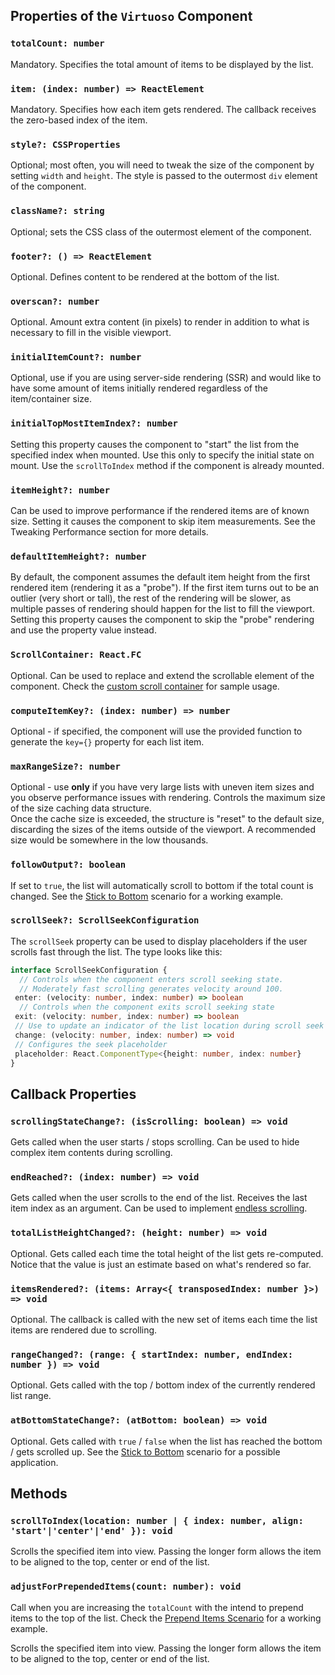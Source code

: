 ## Properties of the `Virtuoso` Component

### `totalCount: number`

Mandatory. Specifies the total amount of items to be displayed by the list.

### `item: (index: number) => ReactElement`

Mandatory. Specifies how each item gets rendered. The callback receives the zero-based index of the item.

### `style?: CSSProperties`

Optional; most often, you will need to tweak the size of the component by setting `width` and `height`.
The style is passed to the outermost `div` element of the component.

### `className?: string`

Optional; sets the CSS class of the outermost element of the component.

### `footer?: () => ReactElement`

Optional. Defines content to be rendered at the bottom of the list.

### `overscan?: number`

Optional. Amount extra content (in pixels) to render in addition to what is necessary to fill in the visible viewport.

### `initialItemCount?: number`

Optional, use if you are using server-side rendering (SSR) and would like to have some amount of items initially rendered regardless of the item/container size.

### `initialTopMostItemIndex?: number`

Setting this property causes the component to "start" the list from the specified index when mounted.
Use this only to specify the initial state on mount. Use the `scrollToIndex` method if the component is already mounted.

### `itemHeight?: number`

Can be used to improve performance if the rendered items are of known size. Setting it causes the component to skip item measurements. See the Tweaking Performance section for more details.

### `defaultItemHeight?: number`

By default, the component assumes the default item height from the first rendered item (rendering it as a "probe").
If the first item turns out to be an outlier (very short or tall), the rest of the rendering will be slower, as multiple passes of rendering should happen for the list to fill the viewport.
Setting this property causes the component to skip the "probe" rendering and use the property value instead.

### `ScrollContainer: React.FC`

Optional. Can be used to replace and extend the scrollable element of the component.
Check the [custom scroll container](/custom-scroll-container) for sample usage.

### `computeItemKey?: (index: number) => number`

Optional - if specified, the component will use the provided function to generate the `key={}` property for each list item.

### `maxRangeSize?: number`

Optional - use **only** if you have very large lists with uneven item sizes and you observe performance issues with rendering. Controls the maximum size of the size caching data structure.  
Once the cache size is exceeded, the structure is "reset" to the default size, discarding the sizes of the items outside of the viewport. 
A recommended size would be somewhere in the low thousands. 

### `followOutput?: boolean`

If set to `true`, the list will automatically scroll to bottom if the total count is changed. See the [Stick to Bottom](/stick-to-bottom) scenario for a working example.

### `scrollSeek?: ScrollSeekConfiguration`

The `scrollSeek` property can be used to display placeholders if the user scrolls fast through the list. The type looks like this:

```ts
interface ScrollSeekConfiguration {
  // Controls when the component enters scroll seeking state. 
  // Moderately fast scrolling generates velocity around 100.
 enter: (velocity: number, index: number) => boolean
  // Controls when the component exits scroll seeking state
 exit: (velocity: number, index: number) => boolean 
 // Use to update an indicator of the list location during scroll seek
 change: (velocity: number, index: number) => void
 // Configures the seek placeholder
 placeholder: React.ComponentType<{height: number, index: number}
}
```

## Callback Properties

### `scrollingStateChange?: (isScrolling: boolean) => void`

Gets called when the user starts / stops scrolling. Can be used to hide complex item contents during scrolling.

### `endReached?: (index: number) => void`

Gets called when the user scrolls to the end of the list.
Receives the last item index as an argument. Can be used to implement [endless scrolling](/endless-scrolling).

### `totalListHeightChanged?: (height: number) => void`

Optional. Gets called each time the total height of the list gets re-computed. Notice that the value is just an estimate based on what's rendered so far.

### `itemsRendered?: (items: Array<{ transposedIndex: number }>) => void`

Optional. The callback is called with the new set of items each time the list items are rendered due to scrolling.

### `rangeChanged?: (range: { startIndex: number, endIndex: number }) => void`

Optional. Gets called with the top / bottom index of the currently rendered list range.

### `atBottomStateChange?: (atBottom: boolean) => void`

Optional. Gets called with `true` / `false` when the list has reached the bottom / gets scrolled up.  See the [Stick to Bottom](/stick-to-bottom) scenario for a possible application.

## Methods

### `scrollToIndex(location: number | { index: number, align: 'start'|'center'|'end' }): void`

Scrolls the specified item into view. Passing the longer form allows the item to be aligned to the top, center or end of the list.

### `adjustForPrependedItems(count: number): void`

Call when you are increasing the `totalCount` with the intend to prepend items to the top of the list. 
Check the [Prepend Items Scenario](/prepend-items) for a working example.

Scrolls the specified item into view. Passing the longer form allows the item to be aligned to the top, center or end of the list.
